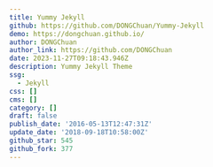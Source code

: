 ```yaml
---
title: Yummy Jekyll
github: https://github.com/DONGChuan/Yummy-Jekyll
demo: https://dongchuan.github.io/
author: DONGChuan
author_link: https://github.com/DONGChuan
date: 2023-11-27T09:18:43.946Z
description: Yummy Jekyll Theme
ssg:
  - Jekyll
css: []
cms: []
category: []
draft: false
publish_date: '2016-05-13T12:47:31Z'
update_date: '2018-09-18T10:58:00Z'
github_star: 545
github_fork: 377
---
```

